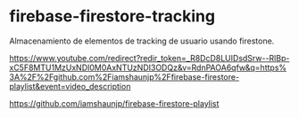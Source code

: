 # firebase-firestore-tracking
Almacenamiento de elementos de tracking de usuario usando firestone.

https://www.youtube.com/redirect?redir_token=_R8DcD8LUIDsdSrw--RlBp-xC5F8MTU1MzUxNDI0M0AxNTUzNDI3ODQz&v=RdnPAOA6qfw&q=https%3A%2F%2Fgithub.com%2Fiamshaunjp%2Ffirebase-firestore-playlist&event=video_description

https://github.com/iamshaunjp/firebase-firestore-playlist


